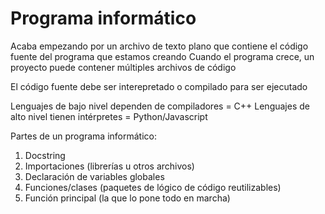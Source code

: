 # Programa informático

Acaba empezando por un archivo de texto plano que contiene el código fuente del programa que estamos creando
Cuando el programa crece, un proyecto puede contener múltiples archivos de código

El código fuente debe ser interepretado o compilado para ser ejecutado

Lenguajes de bajo nivel dependen de compiladores = C++
Lenguajes de alto nivel tienen intérpretes = Python/Javascript

Partes de un programa informático:
1. Docstring
2. Importaciones (librerías u otros archivos)
3. Declaración de variables globales
4. Funciones/clases (paquetes de lógico de código reutilizables)
5. Función principal (la que lo pone todo en marcha)


